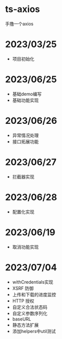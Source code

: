 # ts-axios

手撸一个axios

# 2023/03/25
* 项目初始化
# 2023/06/25
* 基础demo编写
* 基础功能实现
# 2023/06/26
* 异常情况处理
* 接口拓展功能
# 2023/06/27
* 拦截器实现
# 2023/06/28
* 配置化实现
# 2023/06/19
* 取消功能实现
# 2023/07/04
* withCredentials实现
* XSRF 防御
* 上传和下载的进度监控
* HTTP 授权
* 自定义合法状态码
* 自定义参数序列化
* baseURL
* 静态方法扩展
* 添加helpers中util测试
